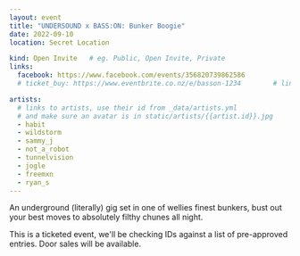 ```yaml
---
layout: event
title: "UNDERSOUND x BASS:ON: Bunker Boogie"
date: 2022-09-10
location: Secret Location

kind: Open Invite   # eg. Public, Open Invite, Private
links:
  facebook: https://www.facebook.com/events/356820739862586
  # ticket_buy: https://www.eventbrite.co.nz/e/basson-1234        # link to ticket purchases

artists:
  # links to artists, use their id from _data/artists.yml
  # and make sure an avatar is in static/artists/{{artist.id}}.jpg
  - habit
  - wildstorm
  - sammy_j
  - not_a_robot
  - tunnelvision
  - jogle
  - freemxn
  - ryan_s
---
```


An underground (literally) gig set in one of wellies finest bunkers, bust out your best moves to absolutely filthy chunes all night.

This is a ticketed event, we'll be checking IDs against a list of pre-approved entries. Door sales will be available.

